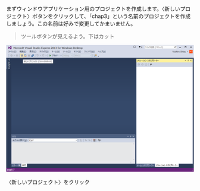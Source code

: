 <script src="../cssjs/jquery-2.0.3.min.js"></script>
<script src="../cssjs/addimagename.js"></script>
<link rel="stylesheet" href="../cssjs/myrule.css"> 

まずウィンドウアプリケーション用のプロジェクトを作成します。〈新しいプロジェクト〉ボタンをクリックして、「chap3」という名前のプロジェクトを作成しましょう。この名前は好みで変更してかまいません。

>ツールボタンが見えるよう。下はカット

![キャプションなし](img/c03-01-06.png?clip=0+0+600+300)
<div class="zuchuu">〈新しいプロジェクト〉をクリック</div>








